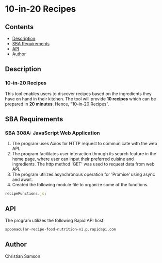 # 10-in-20 Recipes

## Contents

- [Description](#description)
- [SBA Requirements](#sba-requirements)
- [API](#api)
- [Author](#author)

## Description

### 10-in-20 Recipes

This tool enables users to discover recipes based on the ingredients they have on hand in their kitchen. The tool will provide <strong>10 recipes</strong> which can be prepared in <strong>20 minutes</strong>. Hence, "10-in-20 Recipes".

## SBA Requirements

### SBA 308A: JavaScript Web Application

1. The program uses Axios for HTTP request to communicate with the web API.
2. The program facilitates user interaction through its search feature in the home page, where user can input their preferred cuisine and ingredients. The http method 'GET' was used to request data from web API.
3. The program utilizes asynchronous operation for 'Promise' using async and await.
4. Created the following module file to organize some of the functions.

```js
recipeFunctions.js;
```

## API

The program utilizes the following Rapid API host:

```sh
spoonacular-recipe-food-nutrition-v1.p.rapidapi.com
```

## Author

Christian Samson
